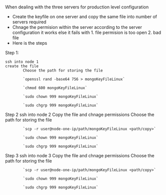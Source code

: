 #

When dealing with the three servers for production level configuration 

- Create the keyfile on one server and copy the same file into number of servers required 
- Chnage the permision within the server according to the server configuration it works else it fails with 
            1. file permision is too open 
            2. bad file 
- Here is the steps 

Step 1: 
    
    ssh into node 1
    create the file 
            Choose the path for storing the file

            `openssl rand -base64 756 > mongoKeyFileLinux`

            `chmod 600 mongoKeyFileLinux`

            `sudo chown 999 mongoKeyFileLinux`

            `sudo chgrp 999 mongoKeyFileLinux`
    
Step 2 
    ssh into node 2
    Copy the file and chnage permissions
            Choose the path for storing the file

            `scp -r user@node-one-ip/path/mongoKeyFileLinux <path/copy>`

            `sudo chown 999 mongoKeyFileLinux`

            `sudo chgrp 999 mongoKeyFileLinux`

Step 3
    ssh into node 3
    Copy the file and chnage permissions
            Choose the path for storing the file

            `scp -r user@node-one-ip/path/mongoKeyFileLinux <path/copy>`

            `sudo chown 999 mongoKeyFileLinux`

            `sudo chgrp 999 mongoKeyFileLinux`
